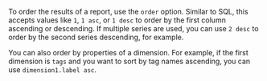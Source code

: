 To order the results of a report, use the `order` option. Similar to SQL, this accepts values like `1`, `1 asc`, or `1 desc` to order by the first column ascending or descending. If multiple series are used, you can use `2 desc` to order by the second series descending, for example.

You can also order by properties of a dimension. For example, if the first dimension is `tags` and you want to sort by tag names ascending, you can use `dimension1.label asc`.
